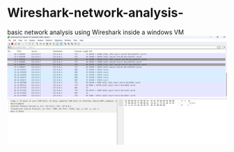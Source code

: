 # Wireshark-network-analysis-
basic network analysis using Wireshark inside a windows VM
![Wireshark screenshot](Wiresharkscreenshot.png)
